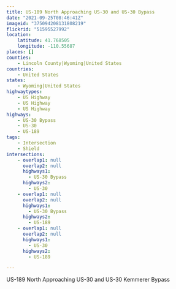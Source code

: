 ```yaml
---
title: US-189 North Approaching US-30 and US-30 Bypass
date: "2021-09-25T08:46:41Z"
imageid: "375094208131808219"
flickrid: "51595527992"
location:
    latitude: 41.768505
    longitude: -110.55687
places: []
counties:
    - Lincoln County|Wyoming|United States
countries:
    - United States
states:
    - Wyoming|United States
highwaytypes:
    - US Highway
    - US Highway
    - US Highway
highways:
    - US-30 Bypass
    - US-30
    - US-189
tags:
    - Intersection
    - Shield
intersections:
    - overlap1: null
      overlap2: null
      highways1:
        - US-30 Bypass
      highways2:
        - US-30
    - overlap1: null
      overlap2: null
      highways1:
        - US-30 Bypass
      highways2:
        - US-189
    - overlap1: null
      overlap2: null
      highways1:
        - US-30
      highways2:
        - US-189

---
```

US-189 North Approaching US-30 and US-30 Kemmerer Bypass